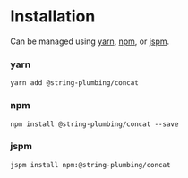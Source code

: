 # Installation

Can be managed using
[yarn](https://yarnpkg.com/en/docs),
[npm](https://docs.npmjs.com),
or [jspm](https://jspm.org/docs).


### yarn
```terminal
yarn add @string-plumbing/concat
```

### npm
```terminal
npm install @string-plumbing/concat --save
```

### jspm
```terminal
jspm install npm:@string-plumbing/concat
```
